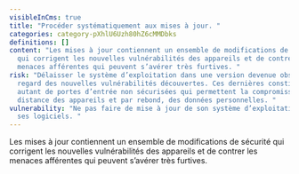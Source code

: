 ```yaml
---
visibleInCms: true
title: "Procéder systématiquement aux mises à jour. "
categories: category-pXhlU6Uzh80hZ6cMMDbks
definitions: []
content: "Les mises à jour contiennent un ensemble de modifications de sécurité
  qui corrigent les nouvelles vulnérabilités des appareils et de contrer les
  menaces afférentes qui peuvent s’avérer très furtives. "
risk: "Délaisser le système d’exploitation dans une version devenue obsolète au
  regard des nouvelles vulnérabilités découvertes. Ces dernières constituent
  autant de portes d’entrée non sécurisées qui permettent la compromission à
  distance des appareils et par rebond, des données personnelles. "
vulnerability: "Ne pas faire de mise à jour de son système d’exploitation ou de
  ses logiciels. "
---
```

Les mises à jour contiennent un ensemble de modifications de sécurité qui corrigent les nouvelles vulnérabilités des appareils et de contrer les menaces afférentes qui peuvent s’avérer très furtives.